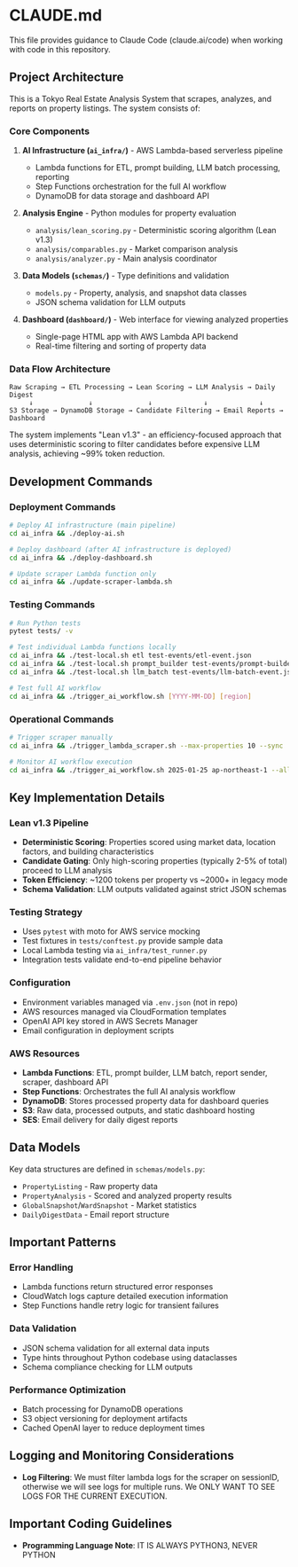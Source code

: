 # CLAUDE.md

This file provides guidance to Claude Code (claude.ai/code) when working with code in this repository.

## Project Architecture

This is a Tokyo Real Estate Analysis System that scrapes, analyzes, and reports on property listings. The system consists of:

### Core Components

1. **AI Infrastructure (`ai_infra/`)** - AWS Lambda-based serverless pipeline
   - Lambda functions for ETL, prompt building, LLM batch processing, reporting
   - Step Functions orchestration for the full AI workflow
   - DynamoDB for data storage and dashboard API

2. **Analysis Engine** - Python modules for property evaluation
   - `analysis/lean_scoring.py` - Deterministic scoring algorithm (Lean v1.3)
   - `analysis/comparables.py` - Market comparison analysis
   - `analysis/analyzer.py` - Main analysis coordinator

3. **Data Models (`schemas/`)** - Type definitions and validation
   - `models.py` - Property, analysis, and snapshot data classes
   - JSON schema validation for LLM outputs

4. **Dashboard (`dashboard/`)** - Web interface for viewing analyzed properties
   - Single-page HTML app with AWS Lambda API backend
   - Real-time filtering and sorting of property data

### Data Flow Architecture

```
Raw Scraping → ETL Processing → Lean Scoring → LLM Analysis → Daily Digest
     ↓              ↓              ↓             ↓             ↓
S3 Storage → DynamoDB Storage → Candidate Filtering → Email Reports → Dashboard
```

The system implements "Lean v1.3" - an efficiency-focused approach that uses deterministic scoring to filter candidates before expensive LLM analysis, achieving ~99% token reduction.

## Development Commands

### Deployment Commands
```bash
# Deploy AI infrastructure (main pipeline)
cd ai_infra && ./deploy-ai.sh

# Deploy dashboard (after AI infrastructure is deployed)
cd ai_infra && ./deploy-dashboard.sh

# Update scraper Lambda function only
cd ai_infra && ./update-scraper-lambda.sh
```

### Testing Commands
```bash
# Run Python tests
pytest tests/ -v

# Test individual Lambda functions locally
cd ai_infra && ./test-local.sh etl test-events/etl-event.json
cd ai_infra && ./test-local.sh prompt_builder test-events/prompt-builder-event.json
cd ai_infra && ./test-local.sh llm_batch test-events/llm-batch-event.json

# Test full AI workflow
cd ai_infra && ./trigger_ai_workflow.sh [YYYY-MM-DD] [region]
```

### Operational Commands
```bash
# Trigger scraper manually
cd ai_infra && ./trigger_lambda_scraper.sh --max-properties 10 --sync

# Monitor AI workflow execution
cd ai_infra && ./trigger_ai_workflow.sh 2025-01-25 ap-northeast-1 --all
```

## Key Implementation Details

### Lean v1.3 Pipeline
- **Deterministic Scoring**: Properties scored using market data, location factors, and building characteristics
- **Candidate Gating**: Only high-scoring properties (typically 2-5% of total) proceed to LLM analysis
- **Token Efficiency**: ~1200 tokens per property vs ~2000+ in legacy mode
- **Schema Validation**: LLM outputs validated against strict JSON schemas

### Testing Strategy
- Uses `pytest` with moto for AWS service mocking
- Test fixtures in `tests/conftest.py` provide sample data
- Local Lambda testing via `ai_infra/test_runner.py`
- Integration tests validate end-to-end pipeline behavior

### Configuration
- Environment variables managed via `.env.json` (not in repo)
- AWS resources managed via CloudFormation templates
- OpenAI API key stored in AWS Secrets Manager
- Email configuration in deployment scripts

### AWS Resources
- **Lambda Functions**: ETL, prompt builder, LLM batch, report sender, scraper, dashboard API
- **Step Functions**: Orchestrates the full AI analysis workflow
- **DynamoDB**: Stores processed property data for dashboard queries
- **S3**: Raw data, processed outputs, and static dashboard hosting
- **SES**: Email delivery for daily digest reports

## Data Models

Key data structures are defined in `schemas/models.py`:
- `PropertyListing` - Raw property data
- `PropertyAnalysis` - Scored and analyzed property results
- `GlobalSnapshot`/`WardSnapshot` - Market statistics
- `DailyDigestData` - Email report structure

## Important Patterns

### Error Handling
- Lambda functions return structured error responses
- CloudWatch logs capture detailed execution information
- Step Functions handle retry logic for transient failures

### Data Validation
- JSON schema validation for all external data inputs
- Type hints throughout Python codebase using dataclasses
- Schema compliance checking for LLM outputs

### Performance Optimization
- Batch processing for DynamoDB operations
- S3 object versioning for deployment artifacts
- Cached OpenAI layer to reduce deployment times

## Logging and Monitoring Considerations

- **Log Filtering**: We must filter lambda logs for the scraper on sessionID, otherwise we will see logs for multiple runs. We ONLY WANT TO SEE LOGS FOR THE CURRENT EXECUTION.

## Important Coding Guidelines

- **Programming Language Note**: IT IS ALWAYS PYTHON3, NEVER PYTHON